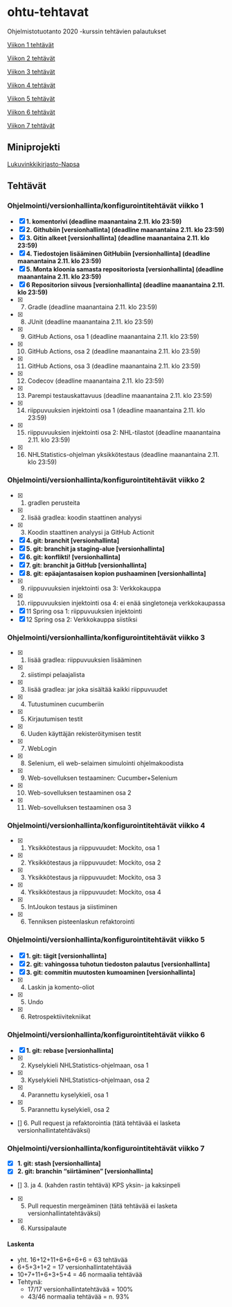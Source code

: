 # ohtu-tehtavat

Ohjelmistotuotanto 2020 -kurssin tehtävien palautukset

[Viikon 1 tehtävät](https://github.com/nikomn/ohtu-tehtavat/tree/main/viikko1)

[Viikon 2 tehtävät](https://github.com/nikomn/ohtu-tehtavat/tree/main/viikko2)

[Viikon 3 tehtävät](https://github.com/nikomn/ohtu-tehtavat/tree/main/viikko3)

[Viikon 4 tehtävät](https://github.com/nikomn/ohtu-tehtavat/tree/main/viikko4)

[Viikon 5 tehtävät](https://github.com/nikomn/ohtu-tehtavat/tree/main/viikko5)

[Viikon 6 tehtävät](https://github.com/nikomn/ohtu-tehtavat/tree/main/viikko6)

[Viikon 7 tehtävät](https://github.com/nikomn/ohtu-tehtavat/tree/main/viikko7)

## Miniprojekti

[Lukuvinkkikirjasto-Napsa](https://github.com/VirtualAkseli/Lukuvinkkikirjasto-Napsa)

## Tehtävät

### Ohjelmointi/versionhallinta/konfigurointitehtävät viikko 1
- [x] **1. komentorivi (deadline maanantaina 2.11. klo 23:59)**
- [x] **2. Githubiin [versionhallinta] (deadline maanantaina 2.11. klo 23:59)**
- [x] **3. Gitin alkeet [versionhallinta] (deadline maanantaina 2.11. klo 23:59)**
- [x] **4. Tiedostojen lisääminen GitHubiin [versionhallinta] (deadline maanantaina 2.11. klo 23:59)**
- [x] **5. Monta kloonia samasta repositoriosta [versionhallinta] (deadline maanantaina 2.11. klo 23:59)**
- [x] **6 Repositorion siivous [versionhallinta] (deadline maanantaina 2.11. klo 23:59)**
- [x] 7. Gradle (deadline maanantaina 2.11. klo 23:59)
- [x] 8. JUnit (deadline maanantaina 2.11. klo 23:59)
- [x] 9. GitHub Actions, osa 1 (deadline maanantaina 2.11. klo 23:59)
- [x] 10. GitHub Actions, osa 2 (deadline maanantaina 2.11. klo 23:59)
- [x] 11. GitHub Actions, osa 3 (deadline maanantaina 2.11. klo 23:59)
- [x] 12. Codecov (deadline maanantaina 2.11. klo 23:59)
- [x] 13. Parempi testauskattavuus (deadline maanantaina 2.11. klo 23:59)
- [x] 14. riippuvuuksien injektointi osa 1 (deadline maanantaina 2.11. klo 23:59)
- [x] 15. riippuvuuksien injektointi osa 2: NHL-tilastot (deadline maanantaina 2.11. klo 23:59)
- [x] 16. NHLStatistics-ohjelman yksikkötestaus (deadline maanantaina 2.11. klo 23:59)

### Ohjelmointi/versionhallinta/konfigurointitehtävät viikko 2

- [x] 1. gradlen perusteita
- [x] 2. lisää gradlea: koodin staattinen analyysi
- [x] 3. Koodin staattinen analyysi ja GitHub Actionit
- [x] **4. git: branchit [versionhallinta]**
- [x] **5. git: branchit ja staging-alue [versionhallinta]**
- [x] **6. git: konflikti! [versionhallinta]**
- [x] **7. git: branchit ja GitHub [versionhallinta]**
- [x] **8. git: epäajantasaisen kopion pushaaminen [versionhallinta]**
- [x] 9. riippuvuuksien injektointi osa 3: Verkkokauppa
- [x] 10. riippuvuuksien injektointi osa 4: ei enää singletoneja verkkokaupassa
- [x] 11 Spring osa 1: riippuvuuksien injektointi
- [x] 12 Spring osa 2: Verkkokauppa siistiksi

### Ohjelmointi/versionhallinta/konfigurointitehtävät viikko 3

- [x] 1. lisää gradlea: riippuvuuksien lisääminen
- [x] 2. siistimpi pelaajalista
- [x] 3. lisää gradlea: jar joka sisältää kaikki riippuvuudet
- [x] 4. Tutustuminen cucumberiin
- [x] 5. Kirjautumisen testit
- [x] 6. Uuden käyttäjän rekisteröitymisen testit
- [x] 7. WebLogin
- [x] 8. Selenium, eli web-selaimen simulointi ohjelmakoodista
- [x] 9. Web-sovelluksen testaaminen: Cucumber+Selenium
- [x] 10. Web-sovelluksen testaaminen osa 2
- [x] 11. Web-sovelluksen testaaminen osa 3

### Ohjelmointi/versionhallinta/konfigurointitehtävät viikko 4

- [x] 1. Yksikkötestaus ja riippuvuudet: Mockito, osa 1
- [x] 2. Yksikkötestaus ja riippuvuudet: Mockito, osa 2
- [x] 3. Yksikkötestaus ja riippuvuudet: Mockito, osa 3
- [x] 4. Yksikkötestaus ja riippuvuudet: Mockito, osa 4
- [x] 5. IntJoukon testaus ja siistiminen
- [x] 6. Tenniksen pisteenlaskun refaktorointi

### Ohjelmointi/versionhallinta/konfigurointitehtävät viikko 5

- [x] **1. git: tägit [versionhallinta]**
- [x] **2. git: vahingossa tuhotun tiedoston palautus [versionhallinta]**
- [x] **3. git: commitin muutosten kumoaminen [versionhallinta]**
- [x] 4. Laskin ja komento-oliot
- [x] 5. Undo
- [x] 6. Retrospektiivitekniikat

### Ohjelmointi/versionhallinta/konfigurointitehtävät viikko 6

- [x] **1. git: rebase [versionhallinta]**
- [x] 2. Kyselykieli NHLStatistics-ohjelmaan, osa 1
- [x] 3. Kyselykieli NHLStatistics-ohjelmaan, osa 2
- [x] 4. Parannettu kyselykieli, osa 1
- [x] 5. Parannettu kyselykieli, osa 2
- [] 6. Pull request ja refaktorointia (tätä tehtävää ei lasketa versionhallintatehtäväksi)

### Ohjelmointi/versionhallinta/konfigurointitehtävät viikko 7

- [x] **1. git: stash [versionhallinta]**
- [x] **2. git: branchin “siirtäminen” [versionhallinta]**
- [] 3. ja 4. (kahden rastin tehtävä) KPS yksin- ja kaksinpeli
- [x] 5. Pull requestin mergeäminen (tätä tehtävää ei lasketa versionhallintatehtäväksi)
- [x] 6. Kurssipalaute

#### Laskenta

- yht. 16+12+11+6+6+6+6 = 63 tehtävää
- 6+5+3+1+2 = 17 versionhallintatehtävää
- 10+7+11+6+3+5+4 = 46 normaalia tehtävää
- Tehtynä:
   - 17/17 versionhallintatehtävää = 100%
   - 43/46 normaalia tehtävää = n. 93%
